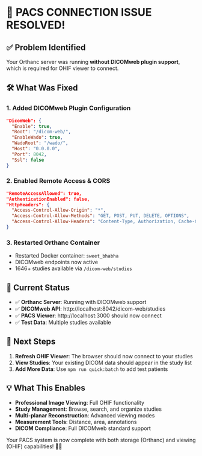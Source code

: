 # 🔧 PACS CONNECTION ISSUE RESOLVED!

## ✅ Problem Identified
Your Orthanc server was running **without DICOMweb plugin support**, which is required for OHIF viewer to connect.

## 🛠️ What Was Fixed

### 1. Added DICOMweb Plugin Configuration
```json
"DicomWeb": {
  "Enable": true,
  "Root": "/dicom-web/",
  "EnableWado": true, 
  "WadoRoot": "/wado/",
  "Host": "0.0.0.0",
  "Port": 8042,
  "Ssl": false
}
```

### 2. Enabled Remote Access & CORS
```json
"RemoteAccessAllowed": true,
"AuthenticationEnabled": false,
"HttpHeaders": {
  "Access-Control-Allow-Origin": "*",
  "Access-Control-Allow-Methods": "GET, POST, PUT, DELETE, OPTIONS",
  "Access-Control-Allow-Headers": "Content-Type, Authorization, Cache-Control"
}
```

### 3. Restarted Orthanc Container
- Restarted Docker container: `sweet_bhabha`
- DICOMweb endpoints now active
- 1646+ studies available via `/dicom-web/studies`

## 🎯 Current Status
- ✅ **Orthanc Server**: Running with DICOMweb support
- ✅ **DICOMweb API**: http://localhost:8042/dicom-web/studies
- ✅ **PACS Viewer**: http://localhost:3000 should now connect
- ✅ **Test Data**: Multiple studies available

## 🚀 Next Steps
1. **Refresh OHIF Viewer**: The browser should now connect to your studies
2. **View Studies**: Your existing DICOM data should appear in the study list
3. **Add More Data**: Use `npm run quick:batch` to add test patients

## 💡 What This Enables
- **Professional Image Viewing**: Full OHIF functionality
- **Study Management**: Browse, search, and organize studies  
- **Multi-planar Reconstruction**: Advanced viewing modes
- **Measurement Tools**: Distance, area, annotations
- **DICOM Compliance**: Full DICOMweb standard support

Your PACS system is now complete with both storage (Orthanc) and viewing (OHIF) capabilities! 🏥✨

